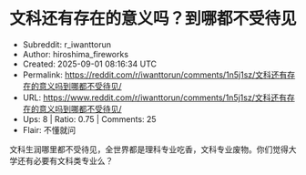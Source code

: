 # 文科还有存在的意义吗？到哪都不受待见

- Subreddit: r_iwanttorun
- Author: hiroshima_fireworks
- Created: 2025-09-01 08:16:34 UTC
- Permalink: https://reddit.com/r/iwanttorun/comments/1n5j1sz/文科还有存在的意义吗到哪都不受待见/
- URL: https://www.reddit.com/r/iwanttorun/comments/1n5j1sz/文科还有存在的意义吗到哪都不受待见/
- Ups: 8 | Ratio: 0.75 | Comments: 25
- Flair: 不懂就问


文科生润哪里都不受待见，全世界都是理科专业吃香，文科专业废物。你们觉得大学还有必要有文科类专业么？

